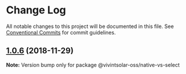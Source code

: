# Change Log

All notable changes to this project will be documented in this file.
See [Conventional Commits](https://conventionalcommits.org) for commit guidelines.

## [1.0.6](https://github.com/vivintsolar-oss/react-native-components/compare/@vivintsolar-oss/native-vs-select@1.0.5...@vivintsolar-oss/native-vs-select@1.0.6) (2018-11-29)

**Note:** Version bump only for package @vivintsolar-oss/native-vs-select
